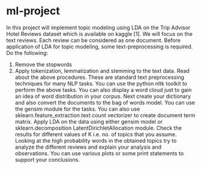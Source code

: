 # ml-project
In this project will implement topic modeling using LDA on the Trip Advisor Hotel Reviews
dataset which is available on kaggle [1]. We will focus on the text reviews. Each review can be
considered as one document. Before application of LDA for topic modeling, some
text-preprocessing is required.
Do the following:
1) Remove the stopwords
2) Apply tokenization, lemmatization and stemming to the text data.
Read about the above procedures. These are standard text preprocessing techniques for many
NLP tasks. You can use the python nltk toolkit to perform the above tasks. You can also display
a word cloud just to gain an idea of word distribution in your corpus.
Next create your dictionary and also convert the documents to the bag of words model. You can
use the gensim module for the tasks. You can also use
sklearn.feature_extraction.text
count vectorizer to create document term matrix. Apply LDA on the data using either
gensim model or sklearn.decomposition LatentDirichletAllocation module.
Check the results for different values of K i.e. no. of topics that you assume. Looking at the high
probability words in the obtained topics try to analyze the different reviews and explain your
analysis and observations. You can use various plots or some print statements to support your
conclusions.
